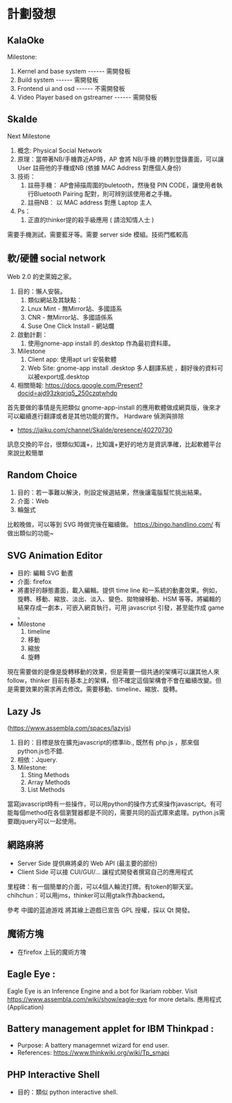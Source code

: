 # 計劃發想

## KalaOke

Milestone:

1. Kernel and base system ------ 需開發板
2. Build system ------ 需開發板
3. Frontend ui and osd  ------ 不需開發板
4. Video Player based on gstreamer ------ 需開發板

## Skalde

Next Milestone

1. 概念: Physical Social Network
2. 原理：當帶著NB/手機靠近AP時，AP 會將 NB/手機 的轉到登錄畫面，可以讓 User 註冊他的手機或NB (依據 MAC Address 對應個人身份)
3. 技術：
      1. 註冊手機： AP會掃描周圍的buletooth，然後發 PIN CODE，讓使用者執行Bluetooth Pairing 配對，則可辨別該使用者之手機。
      2. 註冊NB： 以 MAC address 對應 Laptop 主人
4. Ps：
      1. 正直的thinker提的殺手級應用 (  請洽知情人士 )

需要手機測試，需要藍牙等。需要 server side 模組。技術門檻較高

## 軟/硬體 social network

Web 2.0 的史萊姆之家。

1. 目的：懶人安裝。
      1. 類似網站及其缺點：
      2. Lnux Mint - 無Mirror站、多國語系
      3. CNR - 無Mirror站、多國語係系
      4. Suse One Click Install - 網站爛
2. 啟動計劃：
      1. 使用gnome-app install 的.desktop 作為最初資料庫。
3. Milestone
      1. Client app: 使用apt url 安裝軟體
      2. Web Site: gnome-app install .desktop 多人翻譯系統 ，翻好後的資料可以被export成.desktop
4. 相關簡報: <https://docs.google.com/Present?docid=ajd93zkqrjq5_250czqtwhdp>

首先要做的事情是先把類似 gnome-app-install 的應用軟體做成網頁版，後來才可以繼續進行翻譯或者是其他功能的實作。
Hardware 偵測與排除

* <https://jaiku.com/channel/Skalde/presence/40270730>

訊息交換的平台，很類似知識+，比知識+更好的地方是資訊準確，比起軟體平台來說比較簡單

## Random Choice

1. 目的：若一事難以解決，則設定候選結果，然後讓電腦幫忙挑出結果。
2. 介面：Web
3.  輪盤式

比較晚做，可以等到 SVG 時做完後在繼續做。
<https://bingo.handlino.com/>   有做出類似的功能~

## SVG Animation Editor

* 目的: 編輯 SVG 動晝
* 介面: firefox
* 將畫好的靜態畫面，載入編輯。提供 time line 和一系統的動畫效果。例如，旋轉、移動、縮放、淡出、淡入、變色、拋物線移動、HSM 等等。將編輯的結果存成一劇本，可嵌入網頁執行，可用 javascript 引發，甚至能作成 game 。
* Milestone
     1. timeline
     2. 移動
     3. 縮放
     4. 旋轉

現在需要做的是像是旋轉移動的效果，但是需要一個共通的架構可以讓其他人來 follow，thinker 目前有基本上的架構，但不確定這個架構會不會在繼續改變。但是需要效果的需求再去修改。需要移動、timeline、縮放、旋轉。

## Lazy Js


(<https://www.assembla.com/spaces/lazyjs>)

1. 目的：目標是放在擴充javascript的標準lib., 既然有 php.js ，那來個python.js也不錯.
2. 相依：Jquery.
3. Milestone:
      1. Sting Methods
      2. Array Methods
      3. List Methods

當寫javascript時有一些操作，可以用python的操作方式來操作javascript。有可能每個method在各個瀏覽器都是不同的，需要共同的函式庫來處理。python.js需要跟jquery可以一起使用。

## 網路麻將

* Server Side 提供麻將桌的 Web API (最主要的部份)
* Client Side 可以接 CUI/GUI/... 讓程式開發者撰寫自己的應用程式

里程碑：有一個簡單的介面，可以4個人輪流打牌。有token的聊天室。chihchun：可以用jms，thinker可以用gtalk作為backend。

參考
中國的蓝迪游戏 將其線上遊戲已宣告 GPL 授權，採以 Qt 開發。

## 魔術方塊

* 在firefox 上玩的魔術方塊

## Eagle Eye :

Eagle Eye is an Inference Engine and a bot for Ikariam robber. Visit <https://www.assembla.com/wiki/show/eagle-eye>   for more details.
應用程式 (Application)

## Battery management applet for IBM Thinkpad :

* Purpose: A battery managemnet wizard for end user.
* References: <https://www.thinkwiki.org/wiki/Tp_smapi>

## PHP Interactive Shell


* 目的：類似 python interactive shell.
